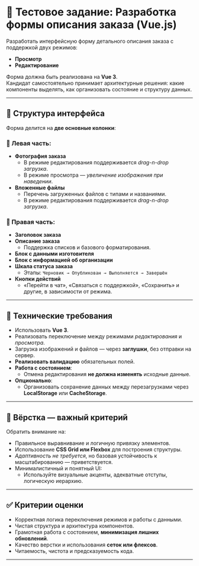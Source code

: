 # 🧪 Тестовое задание: Разработка формы описания заказа (Vue.js)

Разработать интерфейсную форму детального описания заказа с поддержкой двух режимов:

- **Просмотр**
- **Редактирование**

Форма должна быть реализована на **Vue 3**.  
Кандидат самостоятельно принимает архитектурные решения: какие компоненты выделять, как организовать состояние и структуру данных.

---

## 📐 Структура интерфейса

Форма делится на **две основные колонки**:

### 🔹 Левая часть:

- **Фотография заказа**
  - В режиме редактирования поддерживается _drag-n-drop загрузка_.
  - В режиме просмотра — _увеличение изображения при наведении_.
- **Вложенные файлы**
  - Перечень загруженных файлов с типами и названиями.
  - В режиме редактирования поддерживается _drag-n-drop загрузка_.

### 🔹 Правая часть:

- **Заголовок заказа**
- **Описание заказа**
  - Поддержка списков и базового форматирования.
- **Блок с данными изготовителя**
- **Блок с информацией об организации**
- **Шкала статуса заказа**
  - Этапы: `Черновик → Опубликован → Выполняется → Завершён`
- **Кнопки действий**
  - «Перейти в чат», «Связаться с поддержкой», «Сохранить» и другие, в зависимости от режима.

---

## 🔧 Технические требования

- Использовать **Vue 3**.
- Реализовать переключение между режимами _редактирования_ и _просмотра_.
- Загрузка изображений и файлов — через **заглушки**, без отправки на сервер.
- **Реализовать валидацию** обязательных полей.
- **Работа с состоянием**:
  - Отмена редактирования **не должна изменять** исходные данные.
- **Опционально**:
  - Организовать сохранение данных между перезагрузками через **LocalStorage** или **CacheStorage**.

---

## 🎨 Вёрстка — важный критерий

Обратить внимание на:

- Правильное выравнивание и логичную привязку элементов.
- Использование **CSS Grid или Flexbox** для построения структуры.
- _Адаптивность не требуется_, но базовая устойчивость к масштабированию — приветствуется.
- Минималистичный и понятный UI:
  - Используйте визуальные акценты, адекватные отступы, логическую иерархию.

---

## ✅ Критерии оценки

- Корректная логика переключения режимов и работы с данными.
- Чистая структура и архитектура компонентов.
- Грамотная работа с состоянием, **минимизация лишних обновлений**.
- Качество верстки и использования **сеток или флексов**.
- Читаемость, чистота и предсказуемость кода.

---
